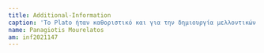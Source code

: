 ```yaml
---
title: Additional-Information
caption: 'Το Plato ήταν καθοριστικό και για την δημιουργία μελλοντικών δικτυωμένων συστημάτων εκπαίδευσης. Καθώς δημιούργησε μια από τις πρώτες online κοινότητες που ασχολούνταν με το κομμάτι της πληροφορικής στην εκπαίδευση. Μια άλλη σειρά υπολογιστών που ακολούθησε την φιλοσοφία πως οι υπολογιστές μπορούν να χρησιμοποιηθούν στα σχολεια ως εργαλεία για την καλύτερη κατανόηση και παράδοση του μαθήματος ήταν και το Ibook της Apple. Ο συγκεκριμένος υπολογιστής είναι παρόμοιος με τα σημερινά laptop και δεν πρόσφερε κάποια επιπλέον ευκαιρία για την ανάπτυξη προγραμματιστικών δυνατοτήτων. Αντίθετος βασικός του στόχος ήταν η διευκόλυνση και ο εκσυχρονισμός του μαθήματος στα σχολεια.'
name: Panagiotis Mourelatos
am: inf2021147
---
```

